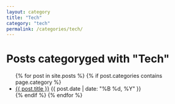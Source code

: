```yaml
---
layout: category
title: "Tech"
category: "tech"
permalink: /categories/tech/
---
```

<h1>Posts categoryged with "Tech"</h1>
<ul>
  {% for post in site.posts %}
    {% if post.categories contains page.category %}
      <li>
        <a href="{{ post.url | relative_url }}">{{ post.title }}</a>
        <span>{{ post.date | date: "%B %d, %Y" }}</span>
      </li>
    {% endif %}
  {% endfor %}
</ul>
